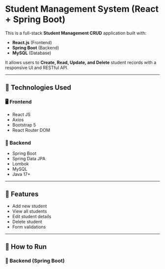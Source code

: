 # Student Management System (React + Spring Boot)

This is a full-stack **Student Management CRUD** application built with:

- **React.js** (Frontend)
- **Spring Boot** (Backend)
- **MySQL** (Database)

It allows users to **Create, Read, Update, and Delete** student records with a responsive UI and RESTful API.

---

## 🔧 Technologies Used

### 🖥️ Frontend
- React JS
- Axios
- Bootstrap 5
- React Router DOM

### 🧠 Backend
- Spring Boot
- Spring Data JPA
- Lombok
- MySQL
- Java 17+

---

## 📸 Features

- Add new student
- View all students
- Edit student details
- Delete student
- Form validations

---

## 🚀 How to Run

### 🔹 Backend (Spring Boot)

